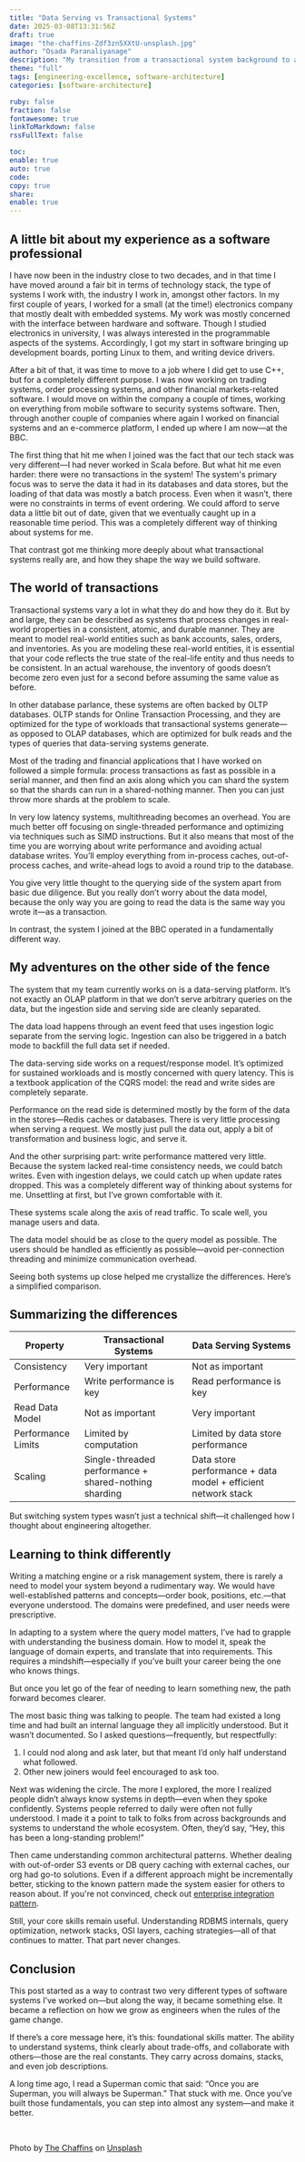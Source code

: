 ```yaml
---
title: "Data Serving vs Transactional Systems"
date: 2025-03-08T13:31:56Z
draft: true
image: "the-chaffins-Zdf3zn5XXtU-unsplash.jpg"
author: "Osada Paranaliyanage"
description: "My transition from a transactional system background to a team managing a data serving platform"
theme: "full"
tags: [engineering-excellence, software-architecture]
categories: [software-architecture]

ruby: false
fraction: false
fontawesome: true
linkToMarkdown: false
rssFullText: false

toc:
enable: true
auto: true
code:
copy: true
share:
enable: true
---
```


## A little bit about my experience as a software professional

I have now been in the industry close to two decades, and in that time I have moved around a fair bit in terms of
technology stack, the type of systems I work with, the industry I work in, amongst other factors. In my first couple of
years, I worked for a small (at the time!) electronics company that mostly dealt with embedded systems. My work was
mostly concerned with the interface between hardware and software. Though I studied electronics in university, I was always
interested in the programmable aspects of the systems. Accordingly, I got my start in software bringing up development
boards, porting Linux to them, and writing device drivers.

After a bit of that, it was time to move to a job where I did get to use C++, but for a completely different purpose. I
was now working on trading systems, order processing systems, and other financial markets-related software. I would move
on within the company a couple of times, working on everything from mobile software to security systems software. Then, through another couple of companies where
again I worked on financial systems and an e-commerce platform, I ended up where I am now—at the BBC.

The first thing that hit me when I joined was the fact that our tech stack was very different—I had never worked in Scala
before. But what hit me even harder: there were no transactions in the system! The system's
primary focus was to serve the data it had in its databases and data stores, but the loading of that data was mostly a batch process.
Even when it wasn’t, there were no constraints in terms of event ordering. We could afford to serve data a little bit
out of date, given that we eventually caught up in a reasonable time period. This was a completely different way of thinking about
systems for me.

That contrast got me thinking more deeply about what transactional systems really are, and how they shape the way we build software.

## The world of transactions

Transactional systems vary a lot in what they do and how they do it. But by and large, they can be described as systems that process
changes in real-world properties in a consistent, atomic, and durable manner. They are meant to model real-world entities such as
bank accounts, sales, orders, and inventories. As you are modeling these real-world entities, it is essential that your code
reflects the true state of the real-life entity and thus needs to be consistent. In an actual warehouse, the inventory of goods
doesn’t become zero even just for a second before assuming the same value as before.

In other database parlance, these systems are often backed by OLTP databases. OLTP stands for Online Transaction Processing, and they
are optimized for the type of workloads that transactional systems generate—as opposed to OLAP databases, which are optimized
for bulk reads and the types of queries that data-serving systems generate.

Most of the trading and financial applications that I have worked on followed a simple formula: process transactions as fast as possible in a serial manner,
and then find an axis along which you can shard the system so that the shards can run in a shared-nothing manner. Then you can just throw more
shards at the problem to scale.

In very low latency systems, multithreading becomes an overhead. You
are much better off focusing on single-threaded performance and optimizing via techniques such as SIMD instructions. But it also means that most of the time you are worrying about write performance and avoiding actual
database writes. You’ll employ everything from in-process caches, out-of-process caches, and write-ahead logs to avoid a
round trip to the database.

You give very little thought to the querying side of the system apart from basic due diligence. But you really don’t worry about the data model,
because the only way you are going to read the data is the same way you wrote it—as a transaction.

In contrast, the system I joined at the BBC operated in a fundamentally different way.

## My adventures on the other side of the fence

The system that my team currently works on is a data-serving platform. It’s not exactly an OLAP platform in that we don’t serve arbitrary queries on the data,
but the ingestion side and serving side are cleanly separated.

The data load happens through an event feed that uses ingestion logic separate from the serving logic. Ingestion can also be triggered in a batch mode to backfill the full data set if needed.

The data-serving side works on a request/response model. It’s optimized for sustained workloads and is mostly concerned
with query latency. This is a textbook application of the CQRS model: the read and write sides are completely separate.

Performance on the read side is determined mostly by the form of the data in the stores—Redis caches or databases. There is very little
processing when serving a request. We mostly just pull the data out, apply a bit of transformation and business logic, and serve it.

And the other surprising part: write performance mattered very little. Because the system lacked real-time consistency needs, we could batch writes.
Even with ingestion delays, we could catch up when update rates dropped. This was a completely different way of thinking about systems for me. Unsettling at first, but I’ve grown comfortable with it.

These systems scale along the axis of read traffic. To scale well, you manage users and data.

The data model should be as close to the query model as possible. The users should be handled as efficiently as possible—avoid per-connection threading and minimize communication overhead.

Seeing both systems up close helped me crystallize the differences. Here’s a simplified comparison.

## Summarizing the differences

| Property           | Transactional Systems                                 | Data Serving Systems                                          |
|--------------------|-------------------------------------------------------|---------------------------------------------------------------|
| Consistency        | Very important                                        | Not as important                                              |
| Performance        | Write performance is key                              | Read performance is key                                       |
| Read Data Model    | Not as important                                      | Very important                                                |
| Performance Limits | Limited by computation                                | Limited by data store performance                             |
| Scaling            | Single-threaded performance + shared-nothing sharding | Data store performance + data model + efficient network stack |

But switching system types wasn’t just a technical shift—it challenged how I thought about engineering altogether.

## Learning to think differently

Writing a matching engine or a risk management system, there is rarely a need to model your system beyond a rudimentary way. We would have
well-established patterns and concepts—order book, positions, etc.—that everyone understood. The domains were predefined,
and user needs were prescriptive.

In adapting to a system where the query model matters, I’ve had to grapple with understanding the business domain. How to model it, speak the language of domain experts,
and translate that into requirements. This requires a mindshift—especially if you’ve built your career being the one who knows things.

But once you let go of the fear of needing to learn something new, the path forward becomes clearer.

The most basic thing was talking to people. The team had existed a long time and had built an internal language they all implicitly understood.
But it wasn’t documented. So I asked questions—frequently, but respectfully:

1. I could nod along and ask later, but that meant I’d only half understand what followed.
2. Other new joiners would feel encouraged to ask too.

Next was widening the circle. The more I explored, the more I realized people didn’t always know systems in depth—even when they spoke confidently. Systems people referred to daily were often not fully understood. I made it a point to talk to folks from across backgrounds and systems to understand the whole ecosystem. Often, they’d say, “Hey, this has been a long-standing problem!”

Then came understanding common architectural patterns. Whether dealing with out-of-order S3 events or DB query caching with external caches, our org had go-to solutions. Even if a different approach might be incrementally better, sticking to the known pattern made the system easier for others to reason about. If you're not convinced, check out [enterprise integration pattern](https://www.enterpriseintegrationpatterns.com/).

Still, your core skills remain useful. Understanding RDBMS internals, query optimization, network stacks, OSI layers, caching strategies—all of that continues to matter. That part never changes.

## Conclusion

This post started as a way to contrast two very different types of software systems I’ve worked on—but along the way, it became something else. It became a reflection on how we grow as engineers when the rules of the game change.

If there’s a core message here, it’s this: foundational skills matter. The ability to understand systems, think clearly about trade-offs, and collaborate with others—those are the real constants. They carry across domains, stacks, and even job descriptions.

A long time ago, I read a Superman comic that said: “Once you are Superman, you will always be Superman.” That stuck with me. Once you’ve built those fundamentals, you can step into almost any system—and make it better.

<br>

Photo by <a href="https://unsplash.com/@thechaffins?utm_content=creditCopyText&utm_medium=referral&utm_source=unsplash">The Chaffins</a> on <a href="https://unsplash.com/photos/person-jumping-on-big-rock-under-gray-and-white-sky-during-daytime-Zdf3zn5XXtU?utm_content=creditCopyText&utm_medium=referral&utm_source=unsplash">Unsplash</a>
      